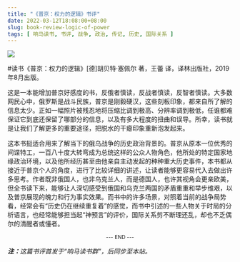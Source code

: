 ```yaml
---
title: "《普京：权力的逻辑》书评"
date: 2022-03-12T18:08:00+08:00
slug: book-review-logic-of-power
tags: [ 响马读书, 书评, 战争, 政治, 传记, 历史, 国际关系 ]
---
```


<img src="images/2022-03-12/book-cover.jpg" style="max-width:300px"/>

#读书《普京：权力的逻辑》[德]胡贝特·塞佩尔 著，王蕾 译，译林出版社，2019年8月出版。

这是一本能增加普京好感度的书，反俄者慎读，反战者慎读，反智者慎读。大多数网民心中，俄罗斯是战斗民族，普京是刚毅硬汉，这些刻板印象，都来自所了解的信息太少。正如一幅照片被残忍地将压缩比调到极高、分辨率调到极低，任谁都难保证它到底还保留了哪部分的信息，以及有多大程度的扭曲和误导。所幸，读书就是让我们了解更多的重要途径，把脱水的干瘪印象重新泡发起来。

这本书挺适合用来了解当下的俄乌战争的历史政治背景的。普京从原本一位优秀的间谍特工，一百八十度大转弯成为总统这样的公众人物角色，他所处的特定国家地缘政治环境，以及他所经历甚至由他亲自主动发起的种种重大历史事件，本书都从接近于普京个人的角度，进行了比较详细的讲述，让读者能够更容易代入去做出许多思考。作者既非俄国人，也非乌克兰人，而是德国人，也许其视角会更亲欧美，但全书读下来，能够让人深切感受到俄国和乌克兰两国的矛盾重重和举步维艰，以及普京展现的魄力和行为事实效果。而书中的许多场景，对照着当前的战争局势看，经常会有“历史仍在继续重复着”的感觉，而书中引述的一些人物关于时局的分析语言，也经常能够担当起“神预言”的评价，国际关系剪不断理还乱，却也不乏偶尔的清醒者或懂者。

<center><small>--- END ---</small></center>

<i><b>注：</b>这篇书评首发于“响马读书群”，后同步至本站。</i>
